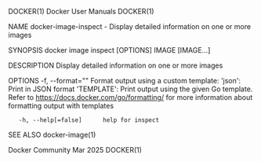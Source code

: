 DOCKER(1)							      Docker User Manuals							     DOCKER(1)

NAME
       docker-image-inspect - Display detailed information on one or more images

SYNOPSIS
       docker image inspect [OPTIONS] IMAGE [IMAGE...]

DESCRIPTION
       Display detailed information on one or more images

OPTIONS
       -f,  --format=""	      Format output using a custom template: 'json':		 Print in JSON format 'TEMPLATE':	  Print output using the given
       Go template.  Refer to https://docs.docker.com/go/formatting/ for more information about formatting output with templates

       -h, --help[=false]      help for inspect

SEE ALSO
       docker-image(1)

Docker Community							   Mar 2025								     DOCKER(1)
